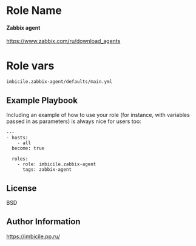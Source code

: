 # Role Name

#### Zabbix agent

https://www.zabbix.com/ru/download_agents

# Role vars

`imbicile.zabbix-agent/defaults/main.yml`

## Example Playbook

Including an example of how to use your role (for instance, with variables passed in as parameters) is always nice for users too:

```
---
- hosts:
    - all
  become: true

  roles:
    - role: imbicile.zabbix-agent
      tags: zabbix-agent
```

## License

BSD

## Author Information

https://imbicile.pp.ru/
